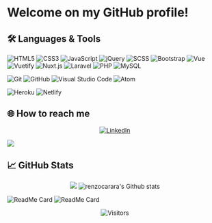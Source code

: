 <!--
**renzocarara/renzocarara** is a ✨ _special_ ✨ repository because its `README.md` (this file) appears on your GitHub profile. -->

# Welcome on my GitHub profile!

## 🛠️ **Languages & Tools**

![HTML5](https://img.shields.io/badge/-HTML5-333333?style=flat&logo=HTML5)
![CSS3](https://img.shields.io/badge/-CSS3-333333?style=flat&logo=css3&logoColor=5ab1f8)
![JavaScript](https://img.shields.io/badge/-JavaScript-333333?style=flat&logo=javascript)
![jQuery](https://img.shields.io/badge/-jQuery-333333?style=flat&logo=jQuery&logoColor=0769AD)
![SCSS](https://img.shields.io/badge/-SCSS-333333?style=flat&logo=SASS)
![Bootstrap](https://img.shields.io/badge/-Bootstrap-333333?style=flat&logo=bootstrap&logoColor=a055f0)
![Vue](https://img.shields.io/badge/-Vue-333333?style=flat&logo=vue.js)
![Vuetify](https://img.shields.io/badge/-Vuetify-333333?style=flat&logo=vuetify&logoColor=76bbf4)
![Nuxt.js](https://img.shields.io/badge/-Nuxt-333333?style=flat&logo=Nuxt.js)
![Laravel](https://img.shields.io/badge/-Laravel-333333?style=flat&logo=laravel)
![PHP](https://img.shields.io/badge/-Php-333333?style=flat&logo=php)
![MySQL](https://img.shields.io/badge/-MySQL-333333?style=flat&logo=MySQL&logoColor=83b8ea)

![Git](https://img.shields.io/badge/-Git-333333?style=flat&logo=git&logoColor=F05032)
![GitHub](https://img.shields.io/badge/-GitHub-333333?style=flat&logo=github&logoColor=FFFFFF)
![Visual Studio Code](https://img.shields.io/badge/-VSCode-333333?style=flat&logo=visual-studio-code&logoColor=2e81f4)
![Atom](https://img.shields.io/badge/-Atom-333333?style=flat&logo=atom&logoColor=58e273)

![Heroku](https://img.shields.io/badge/-Heroku-333333?style=flat&logo=heroku&logoColor=b583ea)
![Netlify](https://img.shields.io/badge/-Netlify-333333?style=flat&logo=netlify)

## 🌐 **How to reach me**

<p align="center">
<a href="https://www.linkedin.com/in/renzocarara" target="_blank"><img src="https://img.shields.io/badge/LinkedIn-%230077B5.svg?&style=flat-square&logo=linkedin&logoColor=white" alt="LinkedIn"></a>

<a href="mailto:renzo.carara@libero.it"><img src="https://img.shields.io/badge/-renzo.carara@libero.it-D14836?style=flat-square&logo=Gmail&logoColor=white"/></a>

</p>

## 📈 **GitHub Stats**

<p align="center">
<img src="https://github-readme-stats.vercel.app/api/top-langs/?username=renzocarara&hide_langs_below=1&theme=default&line_height=27&layout=compact" />
<img src="https://github-readme-stats.vercel.app/api?username=renzocarara&show_icons=true&count_private=true&include_all_commits=true&line_height=21" alt="renzocarara's Github stats" />
</p>

<!--

About me
💡 I like to explore new technologies and develop software solutions and quick hacks.
🎓 I'm currently studying Computer Science and Mathematics at the University of Massachusetts Amherst.
🌱 I'm on track for learning more about Artificial Intelligence, Systems Design, and Cloud Architecture.
✍️ In my free time, I pursue Graphic Design and Blog Writing as hobbies/side hustles.
💬 Feel free to reach out to me for pro bono consulting and volunteering, or just for some interesting discussion.
✉️ You can shoot me an email at avsingh@umass.edu! I'll try to respond as soon as I can.
📄 Please have a look at my Résumé for more details about me. I'm open to feedback and suggestions!

<details>
  <summary>Some other facts about me</summary>
  <br>

- 57/60
- Spent 1 year in the army CC
- vegan
- love animals
- fond of Star Trek TOS

</details>
-->

![ReadMe Card](https://github-readme-stats.vercel.app/api/pin/?username=renzocarara&repo=digiback)
![ReadMe Card](https://github-readme-stats.vercel.app/api/pin/?username=renzocarara&repo=digifront)

[linkedin]: https://www.linkedin.com/in/renzocarara
[gmail]: mailto:renzo.carara@libero.it "Lets connect through email"
[github]: https://github.com/renzocarara

<p align=center>
  <img alt="Visitors" src="https://visitor-badge.laobi.icu/badge?page_id=renzocarara.renzocarara">
</p>

<!--Here are some ideas to get you started:

- 🔭 I’m currently working on ...
- 🌱 I’m currently learning ...
- 👯 I’m looking to collaborate on ...
- 🤔 I’m looking for help with ...
- 💬 Ask me about ...
- 📫 How to reach me: ...
- 😄 Pronouns: ...
- ⚡ Fun fact: ...
-->
